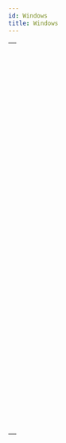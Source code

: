 ```yaml
---
id: Windows
title: Windows
---
```

||
|---|
|[<!-- INCLUDE #_command_.CLOSE WINDOW.Syntax -->](../../commands-legacy/close-window.md)<br/><!-- INCLUDE #_command_.CLOSE WINDOW.Summary -->|
|[<!-- INCLUDE #_command_.CONVERT COORDINATES.Syntax -->](../../commands-legacy/convert-coordinates.md)<br/><!-- INCLUDE #_command_.CONVERT COORDINATES.Summary -->|
|[<!-- INCLUDE #_command_.Current form window.Syntax -->](../../commands-legacy/current-form-window.md)<br/><!-- INCLUDE #_command_.Current form window.Summary -->|
|[<!-- INCLUDE #_command_.DRAG WINDOW.Syntax -->](../../commands-legacy/drag-window.md)<br/><!-- INCLUDE #_command_.DRAG WINDOW.Summary -->|
|[<!-- INCLUDE #_command_.ERASE WINDOW.Syntax -->](../../commands-legacy/erase-window.md)<br/><!-- INCLUDE #_command_.ERASE WINDOW.Summary -->|
|[<!-- INCLUDE #_command_.Find window.Syntax -->](../../commands-legacy/find-window.md)<br/><!-- INCLUDE #_command_.Find window.Summary -->|
|[<!-- INCLUDE #_command_.Frontmost window.Syntax -->](../../commands-legacy/frontmost-window.md)<br/><!-- INCLUDE #_command_.Frontmost window.Summary -->|
|[<!-- INCLUDE #_command_.GET WINDOW RECT.Syntax -->](../../commands-legacy/get-window-rect.md)<br/><!-- INCLUDE #_command_.GET WINDOW RECT.Summary -->|
|[<!-- INCLUDE #_command_.Get window title.Syntax -->](../../commands-legacy/get-window-title.md)<br/><!-- INCLUDE #_command_.Get window title.Summary -->|
|[<!-- INCLUDE #_command_.HIDE TOOL BAR.Syntax -->](../../commands-legacy/hide-tool-bar.md)<br/><!-- INCLUDE #_command_.HIDE TOOL BAR.Summary -->|
|[<!-- INCLUDE #_command_.HIDE WINDOW.Syntax -->](../../commands-legacy/hide-window.md)<br/><!-- INCLUDE #_command_.HIDE WINDOW.Summary -->|
|[<!-- INCLUDE #_command_.Is window maximized.Syntax -->](../../commands-legacy/is-window-maximized.md)<br/><!-- INCLUDE #_command_.Is window maximized.Summary -->|
|[<!-- INCLUDE #_command_.Is window reduced.Syntax -->](../../commands-legacy/is-window-reduced.md)<br/><!-- INCLUDE #_command_.Is window reduced.Summary -->|
|[<!-- INCLUDE #_command_.MAXIMIZE WINDOW.Syntax -->](../../commands-legacy/maximize-window.md)<br/><!-- INCLUDE #_command_.MAXIMIZE WINDOW.Summary -->|
|[<!-- INCLUDE #_command_.MINIMIZE WINDOW.Syntax -->](../../commands-legacy/minimize-window.md)<br/><!-- INCLUDE #_command_.MINIMIZE WINDOW.Summary -->|
|[<!-- INCLUDE #_command_.Next window.Syntax -->](../../commands-legacy/next-window.md)<br/><!-- INCLUDE #_command_.Next window.Summary -->|
|[<!-- INCLUDE #_command_.Open form window.Syntax -->](../../commands-legacy/open-form-window.md)<br/><!-- INCLUDE #_command_.Open form window.Summary -->|
|[<!-- INCLUDE #_command_.Open window.Syntax -->](../../commands-legacy/open-window.md)<br/><!-- INCLUDE #_command_.Open window.Summary -->|
|[<!-- INCLUDE #_command_.REDRAW WINDOW.Syntax -->](../../commands-legacy/redraw-window.md)<br/><!-- INCLUDE #_command_.REDRAW WINDOW.Summary -->|
|[<!-- INCLUDE #_command_.REDUCE RESTORE WINDOW.Syntax -->](../../commands-legacy/reduce-restore-window.md)<br/><!-- INCLUDE #_command_.REDUCE RESTORE WINDOW.Summary -->|
|[<!-- INCLUDE #_command_.RESIZE FORM WINDOW.Syntax -->](../../commands-legacy/resize-form-window.md)<br/><!-- INCLUDE #_command_.RESIZE FORM WINDOW.Summary -->|
|[<!-- INCLUDE #_command_.SET WINDOW DOCUMENT ICON.Syntax -->](../../commands/set-window-document-icon.md)<br/><!-- INCLUDE #_command_.SET WINDOW DOCUMENT ICON.Summary -->|
|[<!-- INCLUDE #_command_.SET WINDOW RECT.Syntax -->](../../commands-legacy/set-window-rect.md)<br/><!-- INCLUDE #_command_.SET WINDOW RECT.Summary -->|
|[<!-- INCLUDE #_command_.SET WINDOW TITLE.Syntax -->](../../commands-legacy/set-window-title.md)<br/><!-- INCLUDE #_command_.SET WINDOW TITLE.Summary -->|
|[<!-- INCLUDE #_command_.SHOW TOOL BAR.Syntax -->](../../commands-legacy/show-tool-bar.md)<br/><!-- INCLUDE #_command_.SHOW TOOL BAR.Summary -->|
|[<!-- INCLUDE #_command_.SHOW WINDOW.Syntax -->](../../commands-legacy/show-window.md)<br/><!-- INCLUDE #_command_.SHOW WINDOW.Summary -->|
|[<!-- INCLUDE #_command_.Tool bar height.Syntax -->](../../commands-legacy/tool-bar-height.md)<br/><!-- INCLUDE #_command_.Tool bar height.Summary -->|
|[<!-- INCLUDE #_command_.Window kind.Syntax -->](../../commands-legacy/window-kind.md)<br/><!-- INCLUDE #_command_.Window kind.Summary -->|
|[<!-- INCLUDE #_command_.WINDOW LIST.Syntax -->](../../commands-legacy/window-list.md)<br/><!-- INCLUDE #_command_.WINDOW LIST.Summary -->|
|[<!-- INCLUDE #_command_.Window process.Syntax -->](../../commands-legacy/window-process.md)<br/><!-- INCLUDE #_command_.Window process.Summary -->|
